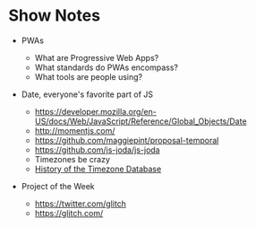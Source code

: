 # Show Notes

* PWAs
  * What are Progressive Web Apps?
  * What standards do PWAs encompass?
  * What tools are people using?

* Date, everyone's favorite part of JS
  * https://developer.mozilla.org/en-US/docs/Web/JavaScript/Reference/Global_Objects/Date
  * http://momentjs.com/
  * https://github.com/maggiepint/proposal-temporal
  * https://github.com/js-joda/js-joda
  * Timezones be crazy
  * [History of the Timezone Database](https://en.wikipedia.org/wiki/Tz_database#History)

* Project of the Week
  * https://twitter.com/glitch
  * https://glitch.com/

